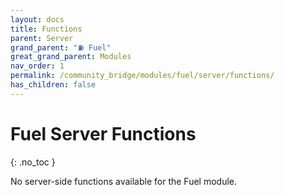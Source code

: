 ```yaml
---
layout: docs
title: Functions
parent: Server
grand_parent: "⛽ Fuel"
great_grand_parent: Modules
nav_order: 1
permalink: /community_bridge/modules/fuel/server/functions/
has_children: false
---
```


# Fuel Server Functions
{: .no_toc }

No server-side functions available for the Fuel module.
